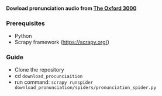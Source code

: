 #### Dowload pronunciation audio from [The Oxford 3000](https://www.oxfordlearnersdictionaries.com/wordlist/english/oxford3000)

### Prerequisites
- Python
- Scrapy framework (https://scrapy.org/)

### Guide
- Clone the repository
- cd `download_procunciaition`
- run command: `scrapy runspider download_pronunciation/spiders/pronunciation_spider.py`
